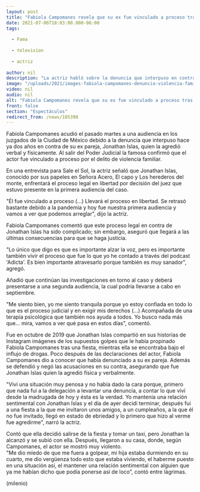 ```yaml
---
layout: post
title: "Fabiola Campomanes revela que su ex fue vinculado a proceso tras agredirla físicamente"
date: 2021-07-06T18:03:00.000-06:00
tags:
  
  - Fama
  
  - television
  
  - actriz
  
author: nil
description: "La actriz habló sobre la denuncia que interpuso en contra de su ex, el actor Jonathan Islas, por el delito de violencia familiar. "
image: "/uploads/2021/images-fabiola-campomanes-denuncio-violencia-familiar_0_0_1200_747.jpg"
video: nil
audio: nil
alt: "Fabiola Campomanes revela que su ex fue vinculado a proceso tras agredirla físicamente"
front: false
section: "Espectáculos"
redirect_from: /news/185398
---
```


Fabiola Campomanes acudió el pasado martes a una audiencia en los juzgados de la Ciudad de México debido a la denuncia que interpuso hace ya dos años en contra de su ex pareja, Jonathan Islas, quien la agredió verbal y físicamente. Al salir del Poder Judicial la famosa confirmó que el actor fue vinculado a proceso por el delito de violencia familiar.  

En una entrevista para Sale el Sol, la actriz señaló que Jonathan Islas, conocido por sus papeles en Señora Acero, El capo y Los herederos del monte, enfrentará el proceso legal en libertad por decisión del juez que estuvo presente en la primera audiencia del caso.

​"Él fue vinculado a proceso (...) Llevará el proceso en libertad. Se retrasó bastante debido a la pandemia y hoy fue nuestra primera audiencia y vamos a ver que podemos arreglar", dijo la actriz. 

Fabiola Campomanes comentó que este proceso legal en contra de Jonathan Islas ha sido complicado; sin embargo, aseguró que llegará a las últimas consecuencias para que se haga justicia.  

"Lo único que digo es que es importante alzar la voz, pero es importante también vivir el proceso que fue lo que yo he contado a través del podcast 'Adicta'. Es bien importante atravesarlo porque también es muy sanador", agregó. 

Añadió que continúan las investigaciones en torno al caso y deberá presentarse a una segunda audiencia, la cual podría llevarse a cabo en septiembre.

"Me siento bien, yo me siento tranquila porque yo estoy confiada en todo lo que es el proceso judicial y en exigir mis derechos (...) Acompañada de una terapia psicológica que también nos ayuda a todos. Yo busco nada más que... mira, vamos a ver qué pasa en estos días", comentó.  

Fue en octubre de 2019 que Jonathan Islas compartió en sus historias de Instagram imágenes de los supuestos golpes que le había propinado Fabiola Campomanes tras una fiesta, mientras ella se encontraba bajo el influjo de drogas.  Poco después de las declaraciones del actor, Fabiola Campomanes dio a conocer que había denunciado a su ex pareja. Además se defendió y negó las acusaciones en su contra, asegurando que fue Jonathan Islas quien la agredió física y verbalmente. 

"Viví una situación muy penosa y no había dado la cara porque, primero que nada fui a la delegación a levantar una denuncia, a contar lo que viví desde la madrugada de hoy y ésta es la verdad. Yo mantenía una relación sentimental con Jonathan Islas y el día de ayer decidí terminar, después fui a una fiesta a la que me invitaron unos amigos, a un cumpleaños, a la que él no fue invitado, llegó en estado de ebriedad y lo primero que hizo al verme fue agredirme", narró la actriz.  

Contó que ella decidió salirse de la fiesta y tomar un taxi, pero Jonathan la alcanzó y se subió con ella. Después, llegaron a su casa, donde, según Campomanes, el actor se mostró muy violento.  
"Me dio miedo de que me fuera a golpear, mi hija estaba durmiendo en su cuarto, me dio vergüenza todo esto que estaba viviendo, el haberme puesto en una situación así, el mantener una relación sentimental con alguien que ya me habían dicho que podía ponerse así de loco”, contó entre lágrimas.  


(milenio)